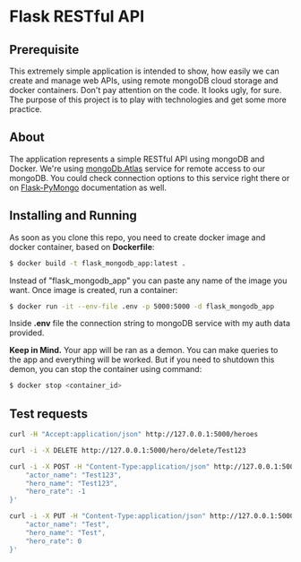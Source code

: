 # Flask RESTful API

## Prerequisite
This extremely simple application is intended to show, how easily we can create and manage web APIs,
using remote mongoDB cloud storage and docker containers. Don't pay attention on the code. It looks ugly, for sure. The purpose of this project is to play with technologies and get some more practice.


## About
The application represents a simple RESTful API using mongoDB and Docker. We're using [mongoDb.Atlas](https://cloud.mongodb.com) service for remote access to our mongoDB. You could check connection options to this service right there or on [Flask-PyMongo](https://flask-pymongo.readthedocs.io/en/latest/) documentation as well. 


## Installing and Running
As soon as you clone this repo, you need to create docker image and docker container, based on **Dockerfile**:
```bash
$ docker build -t flask_mongodb_app:latest .
```
Instead of "flask_mongodb_app" you can paste any name of the image you want. Once image is created, run a container:
```bash
$ docker run -it --env-file .env -p 5000:5000 -d flask_mongodb_app
```
Inside **.env** file the connection string to mongoDB service with my auth data provided.

**Keep in Mind.** Your app will be ran as a demon. You can make queries to the app and everything will be worked. But if you need to shutdown this demon, you can stop the container using command:

```bash
$ docker stop <container_id>
```

## Test requests

```bash
curl -H "Accept:application/json" http://127.0.0.1:5000/heroes
```

```bash
curl -i -X DELETE http://127.0.0.1:5000/hero/delete/Test123
 ```

```bash
curl -i -X POST -H "Content-Type:application/json" http://127.0.0.1:5000/hero/add -d '{
    "actor_name": "Test123",
    "hero_name": "Test123",
    "hero_rate": -1
}'
```

```bash
curl -i -X PUT -H "Content-Type:application/json" http://127.0.0.1:5000/hero/update/Test123 -d '{
    "actor_name": "Test",
    "hero_name": "Test",
    "hero_rate": 0
}' 
```